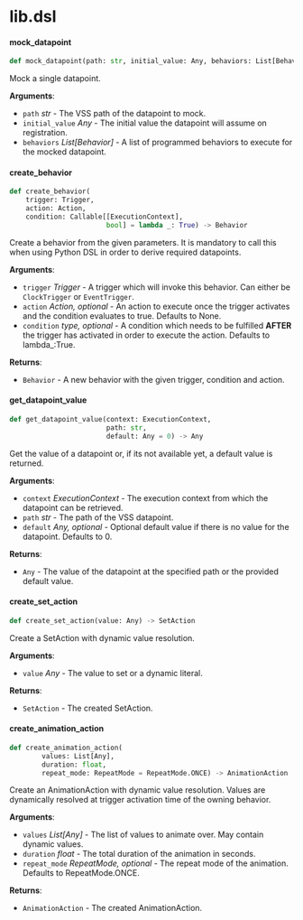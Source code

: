 <a id="lib.dsl"></a>

# lib.dsl

<a id="lib.dsl.mock_datapoint"></a>

#### mock\_datapoint

```python
def mock_datapoint(path: str, initial_value: Any, behaviors: List[Behavior])
```

Mock a single datapoint.

**Arguments**:

- `path` _str_ - The VSS path of the datapoint to mock.
- `initial_value` _Any_ - The initial value the datapoint will assume on registration.
- `behaviors` _List[Behavior]_ - A list of programmed behaviors to execute for the mocked datapoint.

<a id="lib.dsl.create_behavior"></a>

#### create\_behavior

```python
def create_behavior(
    trigger: Trigger,
    action: Action,
    condition: Callable[[ExecutionContext],
                        bool] = lambda _: True) -> Behavior
```

Create a behavior from the given parameters. It is mandatory to call this when
using Python DSL in order to derive required datapoints.

**Arguments**:

- `trigger` _Trigger_ - A trigger which will invoke this behavior. Can either be `ClockTrigger` or `EventTrigger`.
- `action` _Action, optional_ - An action to execute once the trigger activates
  and the condition evaluates to true. Defaults to None.
- `condition` __type_, optional_ - A condition which needs to be fulfilled **AFTER**
  the trigger has activated in order to execute the action. Defaults to lambda_:True.
  

**Returns**:

- `Behavior` - A new behavior with the given trigger, condition and action.

<a id="lib.dsl.get_datapoint_value"></a>

#### get\_datapoint\_value

```python
def get_datapoint_value(context: ExecutionContext,
                        path: str,
                        default: Any = 0) -> Any
```

Get the value of a datapoint or, if its not available yet, a default value is returned.

**Arguments**:

- `context` _ExecutionContext_ - The execution context from which the datapoint can be retrieved.
- `path` _str_ - The path of the VSS datapoint.
- `default` _Any, optional_ - Optional default value if there is no value for the datapoint. Defaults to 0.
  

**Returns**:

- `Any` - The value of the datapoint at the specified path or the provided default value.

<a id="lib.dsl.create_set_action"></a>

#### create\_set\_action

```python
def create_set_action(value: Any) -> SetAction
```

Create a SetAction with dynamic value resolution.

**Arguments**:

- `value` _Any_ - The value to set or a dynamic literal.
  

**Returns**:

- `SetAction` - The created SetAction.

<a id="lib.dsl.create_animation_action"></a>

#### create\_animation\_action

```python
def create_animation_action(
        values: List[Any],
        duration: float,
        repeat_mode: RepeatMode = RepeatMode.ONCE) -> AnimationAction
```

Create an AnimationAction with dynamic value resolution.
Values are dynamically resolved at trigger activation time of the owning behavior.

**Arguments**:

- `values` _List[Any]_ - The list of values to animate over. May contain dynamic values.
- `duration` _float_ - The total duration of the animation in seconds.
- `repeat_mode` _RepeatMode, optional_ - The repeat mode of the animation. Defaults to RepeatMode.ONCE.
  

**Returns**:

- `AnimationAction` - The created AnimationAction.

